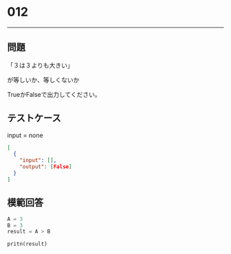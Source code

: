 # 012

---

## 問題

「３は３よりも大きい」

が等しいか、等しくないか

TrueかFalseで出力してください。

## テストケース

input = none

```json
[
  {
    "input": [],
    "output": [False]
  }
]
```

## 模範回答

```python
A = 3
B = 3
result = A > B

pritn(result)
```
